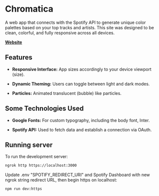 # Chromatica

A web app that connects with the Spotify API to generate unique color palettes based on your top tracks and artists. This site was designed to be clean, colorful, and fully responsive across all devices.

[**Website**](https://chromatica-music.vercel.app/)

## Features

- **Responsive Interface:** App sizes accordingly to your device viewport (size).

- **Dynamic Theming:** Users can toggle between light and dark modes.

- **Particles:** Animated translucent (bubble) like particles.

## Some Technologies Used

- **Google Fonts:** For custom typography, including the body font, Inter.

- **Spotify API:** Used to fetch data and establish a connection via OAuth.

## Running server

To run the development server:

```bash
ngrok http https://localhost:3000
```

Update .env "SPOTIFY_REDIRECT_URI" and Spotify Dashboard with new ngrok string redirect URL, then begin https on localhost:

```bash
npm run dev:https
```
